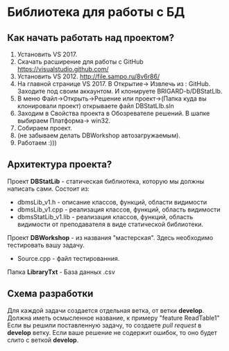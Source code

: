 # Библиотека для работы с БД
## Как начать работать над проектом?
1. Установить  VS 2017.
2. Скачать расширение для работы с GitHub https://visualstudio.github.com/
3. Установить VS 2012. http://file.sampo.ru/8v6r86/
4. На главной странице VS 2017. В Открытие-> Извлечь из : GitHub. Заходите под своим аккаунтом. И клонируете BRIGARD-b/DBStatLIb.
5. В меню Файл->Открыть->Решение или проект->(Папка куда вы клонировали проект) открываете файл DBStatLIb.sln
6. Заходим в Свойства проекта в Обозревателе решений. В шапке выбираем Платформа-> win32.
7. Собираем проект.
8. (не забываем делать DBWorkshop автозагружаемым).
9. Работаем :)))
## Архитектура проекта?

Проект **DBStatLib** - статическая библиотека, которую мы должны написать сами.
Состоит из:
- dbmsLib_v1.h - описание классов, функций, области видимости
- dbmsLib_v1.cpp - реализация классов, функций, область видимости
- dbmsStatLib_v1.lib - реализация классов, функций, область видимости от преподавателя в виде статической библиотеки.

Проект **DBWorkshop** - из названия "мастерская". Здесь необходимо тестировать вашу задачу.
- Source.cpp - файл тестированния.

Папка **LibraryTxt** - База данных .csv

## Схема разработки

Для каждой задачи создается отдельная ветка, от ветки **develop**. Должна иметь осмысленное название, к примеру "feature ReadTable1"
Если вы решили поставленную задачу, то создаете *pull request* в **develop** ветку. Если ваше решение не содержит ошибок, то оно будет слито с веткой **develop**.

